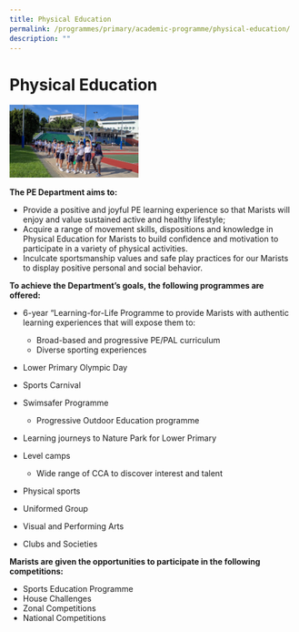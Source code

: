 ```yaml
---
title: Physical Education
permalink: /programmes/primary/academic-programme/physical-education/
description: ""
---
```

# Physical Education

<img src="/images/Academic%20Programme/Primary/PE.jpg" style="width:45%">


**The PE Department aims to:**

*   Provide a positive and joyful PE learning experience so that Marists will enjoy and value sustained active and healthy lifestyle;
*   Acquire a range of movement skills, dispositions and knowledge in Physical Education for Marists to build confidence and motivation to participate in a variety of physical activities.
*   Inculcate sportsmanship values and safe play practices for our Marists to display positive personal and social behavior.

  

**To achieve the Department’s goals, the following programmes are offered:**

*   6-year “Learning-for-Life Programme to provide Marists with authentic learning experiences that will expose them to:

    *   Broad-based and progressive PE/PAL curriculum
    *   Diverse sporting experiences

*   Lower Primary Olympic Day
*   Sports Carnival
*   Swimsafer Programme

    *   Progressive Outdoor Education programme

*   Learning journeys to Nature Park for Lower Primary
*   Level camps

    *   Wide range of CCA to discover interest and talent

*   Physical sports
*   Uniformed Group
*   Visual and Performing Arts
*   Clubs and Societies

**Marists are given the opportunities to participate in the following competitions:**

*   Sports Education Programme
*   House Challenges
*   Zonal Competitions
*   National Competitions